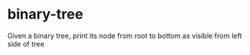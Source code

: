 # binary-tree
Given a binary tree, print its node from root to bottom as visible from left side of tree
